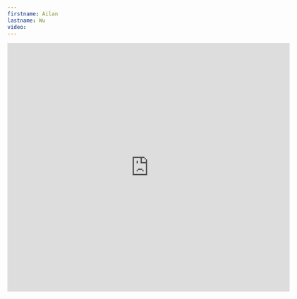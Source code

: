 ```yaml
--- 
firstname: Ailan
lastname: Wu
video: 
--- 
```


<iframe src="https://player.vimeo.com/video/560840433" width="640" height="564" frameborder="0" allow="autoplay; fullscreen" allowfullscreen></iframe>